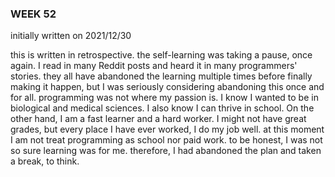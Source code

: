 ### WEEK 52

initially written on 2021/12/30

this is written in retrospective. the self-learning was taking a pause, once again. I read in many Reddit posts and heard it in many programmers' stories. they all have abandoned the learning multiple times before finally making it happen, but I was seriously considering abandoning this once and for all. programming was not where my passion is. I know I wanted to be in biological and medical sciences. I also know I can thrive in school. On the other hand, I am a fast learner and a hard worker. I might not have great grades, but every place I have ever worked, I do my job well. at this moment I am not treat programming as school nor paid work. to be honest, I was not so sure learning was for me. therefore, I had abandoned the plan and taken a break, to think.
